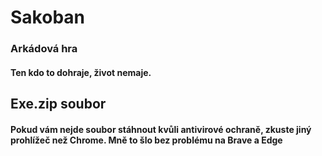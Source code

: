 # Sakoban
### Arkádová hra
#### Ten kdo to dohraje, život nemaje.


## Exe.zip soubor
#### Pokud vám nejde soubor stáhnout kvůli antivirové ochraně, zkuste jiný prohlížeč než Chrome. Mně to šlo bez problému na Brave a Edge
